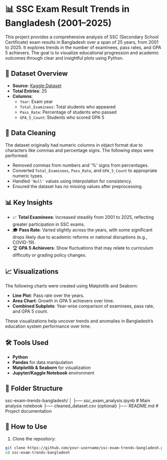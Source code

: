 # 📊 SSC Exam Result Trends in Bangladesh (2001–2025)

This project provides a comprehensive analysis of SSC (Secondary School Certificate) exam results in Bangladesh over a span of 25 years, from 2001 to 2025. It explores trends in the number of examinees, pass rates, and GPA 5 achievers. The goal is to visualize educational progression and academic outcomes through clear and insightful plots using Python.

## 📁 Dataset Overview

- **Source**: [Kaggle Dataset](https://www.kaggle.com/datasets/hasanulbannahimel/ssc-exam-result-trends-in-bangladesh-20012025)
- **Total Entries**: 25
- **Columns**:
  - `Year`: Exam year
  - `Total_Examinees`: Total students who appeared
  - `Pass_Rate`: Percentage of students who passed
  - `GPA_5_Count`: Students who scored GPA 5

## 🧹 Data Cleaning

The dataset originally had numeric columns in object format due to characters like commas and percentage signs. The following steps were performed:

- Removed commas from numbers and '%' signs from percentages.
- Converted `Total_Examinees`, `Pass_Rate`, and `GPA_5_Count` to appropriate numeric types.
- Handled `'Null'` values using interpolation for consistency.
- Ensured the dataset has no missing values after preprocessing.

## 📊 Key Insights

- 📈 **Total Examinees**: Increased steadily from 2001 to 2025, reflecting greater participation in SSC exams.
- 🎓 **Pass Rate**: Varied slightly across the years, with some significant drops likely due to academic reforms or national disruptions (e.g., COVID-19).
- 🏆 **GPA 5 Achievers**: Show fluctuations that may relate to curriculum difficulty or grading policy changes.

## 📈 Visualizations

The following charts were created using Matplotlib and Seaborn:

- **Line Plot**: Pass rate over the years.
- **Area Chart**: Growth in GPA 5 achievers over time.
- **Combined Subplots**: Year-wise comparison of examinees, pass rate, and GPA 5 count.

These visualizations help uncover trends and anomalies in Bangladesh’s education system performance over time.

## 🛠️ Tools Used

- **Python**
- **Pandas** for data manipulation
- **Matplotlib & Seaborn** for visualization
- **Jupyter/Kaggle Notebook** environment

## 📂 Folder Structure

ssc-exam-trends-bangladesh/
│
├── ssc_exam_analysis.ipynb # Main analysis notebook
├── cleaned_dataset.csv (optional)
├── README.md # Project documentation


## 🚀 How to Use

1. Clone the repository:

```bash
git clone https://github.com/your-username/ssc-exam-trends-bangladesh.git
cd ssc-exam-trends-bangladesh

